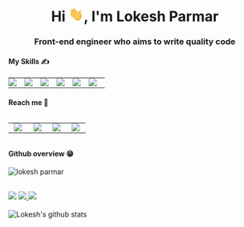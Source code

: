 <h1 align="center">Hi <img src="https://raw.githubusercontent.com/ABSphreak/ABSphreak/master/gifs/Hi.gif" width="30">, I'm Lokesh Parmar</h1>
<h3 align="center">Front-end engineer who aims to write quality code</h3>

#### My Skills ✍️

<table style="border: none;">
<tr style="border: none; padding: 0; margin: 0;">
    <td style="border: none; padding: 0; margin: 0;"> <img src="https://i.imgur.com/skEm5dG.png" width='30' style='margin-right: 1rem;' /> </td>
    <td style="border: none; padding: 0;"> <img src="https://i.imgur.com/ohPAuEU.png" width='30' style='margin-right: 1rem;' /> </td>
    <td style="border: none; padding: 0;"> <img src="https://i.imgur.com/gAiqgJj.png" width='30' style='margin-right: 1rem;' /> </td>
    <td style="border: none; padding: 0;"> <img src="https://i.imgur.com/7OjgmRE.png" width='35' style='margin-right: 1rem;' /> </td>
  <td style="border: none; padding: 0;"> <img src="https://i.imgur.com/00pzoBy.png" width='35' style='margin-right: 1rem;' /> </td>
  <td style="border: none; padding: 0;"> <img src="https://download.logo.wine/logo/Adobe_XD/Adobe_XD-Logo.wine.png" width='50' style='margin-right: 1rem;' /> </td>
</tr>
  
</table>

#### Reach me 🚀

<table style="border: none; margin: 2rem 0;">
<tr>
     <td style="border: none; padding: 0; margin: 0;"> <a href='https://lokeshparmar998.tech/'><img src='https://i.imgur.com/9ii8UNw.png' width="25" style="margin: 0 0.7rem"/></a> </td>
    <td style="border: none; padding: 0; margin: 0;"> <a href='https://blog.lokeshparmar998.tech/'><img src='https://i.imgur.com/ctmVtE9.png' width="25" style="margin: 0 0.7rem"/></a> </td>
    <td style="border: none; padding: 0; margin: 0;"><a href='https://twitter.com/lokeshparmar998'><img src='https://i.imgur.com/CW3MuaF.png' width="25" style="margin: 0 0.7rem" /></a> </td>
    <td style="border: none; padding: 0; margin: 0;"> <a href='https://www.linkedin.com/in/lokeshparmar998/'><img src='https://i.imgur.com/YwYwxUP.png' width="25" style="margin: 0 0.7rem"/></a> </td>
</tr>
</table>

#### Github overview 😁
<p align="left"> <img src="https://komarev.com/ghpvc/?username=lokeshparmar998" alt="lokesh parmar" /> </p>
<br>
<img src="https://github-profile-trophy.vercel.app/?username=lokeshparmar998&column=7&no-frame=true"/>
<a href="#"> <img width="40%" src="https://github-readme-streak-stats.herokuapp.com/?user=lokeshparmar998&theme=tokyonight" /> </a>
<a href="#"> <img width="40%" src="https://github-readme-stats-anuraghazra1.vercel.app/api/top-langs/?username=lokeshparmar998&layout=compact&theme=radical" /> </a>
<br>
<br>
<img align="center" src="https://activity-graph.herokuapp.com/graph?username=lokeshparmar998&theme=xcode" alt="Lokesh's github stats" />


